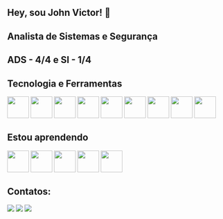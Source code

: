 ## Hey, sou John Victor! 👋
## Analista de Sistemas e Segurança 
## ADS - 4/4 e SI - 1/4

## Tecnologia e Ferramentas 

<img src="https://cdn.jsdelivr.net/gh/devicons/devicon@latest/icons/c/c-original.svg" height="50" width="50" /> <img src="https://cdn.jsdelivr.net/gh/devicons/devicon@latest/icons/cplusplus/cplusplus-original.svg" height="50" width="50" /> <img src="https://cdn.jsdelivr.net/gh/devicons/devicon@latest/icons/csharp/csharp-original.svg" height="50" width="50" /> <img src="https://cdn.jsdelivr.net/gh/devicons/devicon@latest/icons/css3/css3-original.svg" height="50" width="50" /> <img src="https://cdn.jsdelivr.net/gh/devicons/devicon@latest/icons/googlecloud/googlecloud-original.svg" height="50" width="50" /> <img src="https://cdn.jsdelivr.net/gh/devicons/devicon@latest/icons/html5/html5-original.svg" height="50" width="50" /> <img src="https://cdn.jsdelivr.net/gh/devicons/devicon@latest/icons/javascript/javascript-original.svg" height="50" width="50" /> <img src="https://cdn.jsdelivr.net/gh/devicons/devicon@latest/icons/mysql/mysql-original.svg" height="50" width="50" /> <img src="https://cdn.jsdelivr.net/gh/devicons/devicon@latest/icons/python/python-original.svg" height="50" width="50" />               


## Estou aprendendo

<img src="https://cdn.jsdelivr.net/gh/devicons/devicon@latest/icons/linux/linux-original.svg" height="50" width="50"/> <img src="https://cdn.jsdelivr.net/gh/devicons/devicon@latest/icons/npm/npm-original-wordmark.svg" height="50" width="50" /> <img src="https://cdn.jsdelivr.net/gh/devicons/devicon@latest/icons/react/react-original.svg" height="50" width="50"/> <img src="https://cdn.jsdelivr.net/gh/devicons/devicon@latest/icons/typescript/typescript-original.svg" height="50" width="50"/> <img src="https://cdn.jsdelivr.net/gh/devicons/devicon@latest/icons/vitejs/vitejs-original.svg" height="50" width="50"/>
          
          
 ## Contatos:

<div>
<a href="https://instagram.com/joaovictortrd_" target="_blank"><img loading="lazy" src="https://img.shields.io/badge/-Instagram-%23E4405F?style=for-the-badge&logo=instagram&logoColor=white" target="_blank"></a>
<a href = "mailto:contato@joaovictortorroc@gmail.com"><img loading="lazy" src="https://img.shields.io/badge/Gmail-D14836?style=for-the-badge&logo=gmail&logoColor=white" target="_blank"></a>
<a href="https://www.linkedin.com/in/joão-rocco-aab821294/" target="_blank"><img loading="lazy" src="https://img.shields.io/badge/-LinkedIn-%230077B5?style=for-the-badge&logo=linkedin&logoColor=white" target="_blank"></a>   
</div>
          
